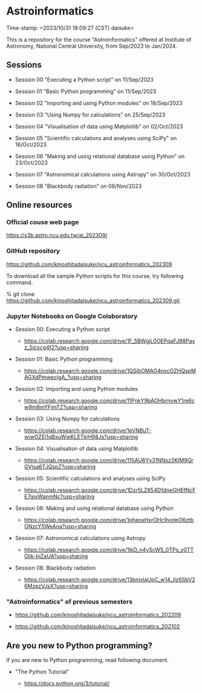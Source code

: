 # Astroinformatics

Time-stamp: <2023/10/31 18:09:27 (CST) daisuke>

This is a repository for the course "Astroinformatics" offered at Institute of Astronomy, National Central University, from Sep/2023 to Jan/2024.

## Sessions

- Session 00 "Executing a Python script" on 11/Sep/2023

- Session 01 "Basic Python programming" on 11/Sep/2023

- Session 02 "Importing and using Python modules" on 18/Sep/2023

- Session 03 "Using Numpy for calculations" on 25/Sep/2023

- Session 04 "Visualisation of data using Matplotlib" on 02/Oct/2023

- Session 05 "Scientific calculations and analyses using SciPy" on 16/Oct/2023

- Session 06 "Making and using relational database using Python" on 23/Oct/2023

- Session 07 "Astronomical calculations using Astropy" on 30/Oct/2023

- Session 08 "Blackbody radiation" on 06/Nov/2023

## Online resources

### Official couse web page

https://s3b.astro.ncu.edu.tw/ai_202309/

### GitHub repository

https://github.com/kinoshitadaisuke/ncu_astroinformatics_202309

To download all the sample Python scripts for this course, try following command.

% git clone https://github.com/kinoshitadaisuke/ncu_astroinformatics_202309.git

### Jupyter Notebooks on Google Colaboratory

- Session 00: Executing a Python script

  - https://colab.research.google.com/drive/1F_5BWgjL0OEPqaFJ98Payz_5icscg4f2?usp=sharing

- Session 01: Basic Python programming

  - https://colab.research.google.com/drive/1QSjbOMAO4nxcOZHQspMAGXdPmwecigA_?usp=sharing

- Session 02: Importing and using Python modules

  - https://colab.research.google.com/drive/11PnkY9bAOHbrnvwY1re6cw9m8mYFjmTZ?usp=sharing

- Session 03: Using Numpy for calculations

  - https://colab.research.google.com/drive/1eVNBuT-wiwOZEj1qBxuWwKLETkjH98Js?usp=sharing

- Session 04: Visualisation of data using Matplotlib

  - https://colab.research.google.com/drive/11SAU6Yv31NNsz2KIM9QrGVjsa6TJQspZ?usp=sharing

- Session 05: Scientific calculations and analyses using SciPy

  - https://colab.research.google.com/drive/1Dzr5LZ854D1dneGHEfNcFE7gixWanmNc?usp=sharing

- Session 06: Making and using relational database using Python

  - https://colab.research.google.com/drive/1qheoxHxrOHc9voteO6ztbONzcY5WeAna?usp=sharing

- Session 07: Astronomical calculations using Astropy

  - https://colab.research.google.com/drive/1lkD_n4yScW5_0TPs_y0TTGlik-bjZaUA?usp=sharing

- Session 08: Blackbody radiation

  - https://colab.research.google.com/drive/13bnixIaUpC_w14_iIz6SbV26MzezVJsX?usp=sharing

### "Astroinformatics" of previous semesters

- https://github.com/kinoshitadaisuke/ncu_astroinformatics_202209

- https://github.com/kinoshitadaisuke/ncu_astroinformatics_202102

## Are you new to Python programming?

If you are new to Python programming, read following document.

- "The Python Tutorial"

  - https://docs.python.org/3/tutorial/
